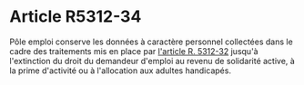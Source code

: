 # Article R5312-34

Pôle emploi conserve les données à caractère personnel collectées dans le cadre des traitements mis en place par [l'article R. 5312-32][1] jusqu'à l'extinction du droit du demandeur d'emploi au revenu de solidarité active, à la prime d'activité ou à l'allocation aux adultes handicapés.

 [1]: /affichCodeArticle.do?cidTexte=LEGITEXT000006072050&idArticle=LEGIARTI000031798020&dateTexte=&categorieLien=id